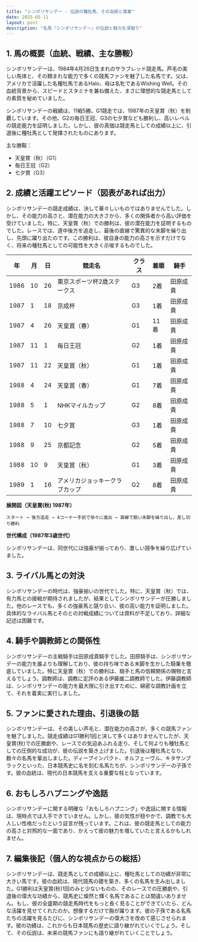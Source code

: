 ```yaml
---
title: "シンボリサンデー - 伝説の種牡馬、その血統と偉業"
date: 2025-05-11
layout: post
description: "名馬『シンボリサンデー』の伝説と魅力を深堀り"
---
```


## 1. 馬の概要（血統、戦績、主な勝鞍）

シンボリサンデーは、1984年4月26日生まれのサラブレッド競走馬。芦毛の美しい馬体と、その類まれな能力で多くの競馬ファンを魅了した名馬です。父は、アメリカで活躍した名種牡馬であるHalo、母は名牝であるWishing Well。その血統背景から、スピードとスタミナを兼ね備えた、まさに理想的な競走馬としての素質を秘めていました。

シンボリサンデーの戦績は、11戦5勝。G1競走では、1987年の天皇賞（秋）を制覇しています。その他、G2の毎日王冠、G3の七夕賞なども勝利し、高いレベルの競走能力を証明しました。しかし、彼の真価は競走馬としての成績以上に、引退後に種牡馬として発揮されたものにあります。

主な勝鞍：

* 天皇賞（秋）（G1）
* 毎日王冠（G2）
* 七夕賞（G3）


## 2. 成績と活躍エピソード（図表があれば出力）

シンボリサンデーの競走成績は、決して華々しいものではありませんでした。しかし、その能力の高さと、潜在能力の大きさから、多くの関係者から高い評価を受けていました。特に、天皇賞（秋）での勝利は、彼の潜在能力を証明するものでした。レースでは、道中後方を追走し、最後の直線で驚異的な末脚を繰り出し、先頭に躍り出たのです。この勝利は、彼自身の能力の高さを示すだけでなく、将来の種牡馬としての可能性を大きく示唆するものでした。

| 年 | 月 | 日 | 競走名 | クラス | 着順 | 騎手 |
|---|---|---|---|---|---|---|
| 1986 | 10 | 26 | 東京スポーツ杯2歳ステークス | G3 | 2着 | 田原成貴 |
| 1987 | 1 | 18 | 京成杯 | G3 | 1着 | 田原成貴 |
| 1987 | 4 | 26 | 天皇賞（春） | G1 | 11着 | 田原成貴 |
| 1987 | 11 | 1 | 毎日王冠 | G2 | 1着 | 田原成貴 |
| 1987 | 11 | 22 | 天皇賞（秋） | G1 | 1着 | 田原成貴 |
| 1988 | 4 | 24 | 天皇賞（春） | G1 | 7着 | 田原成貴 |
| 1988 | 5 | 1 | NHKマイルカップ | G2 | 8着 | 田原成貴 |
| 1988 | 7 | 10 | 七夕賞 | G3 | 1着 | 田原成貴 |
| 1988 | 9 | 25 | 京都記念 | G2 | 5着 | 田原成貴 |
| 1988 | 10 | 9 | 天皇賞（秋） | G1 | 3着 | 田原成貴 |
| 1989 | 1 | 16 | アメリカジョッキークラブカップ | G2 | 8着 | 田原成貴 |


**展開図（天皇賞(秋) 1987年）**

```
スタート → 後方追走 → 4コーナー手前で徐々に進出 → 直線で鋭い末脚を繰り出し、差し切り勝利
```

**世代構成（1987年3歳世代）**

シンボリサンデーは、同世代には強豪が揃っており、激しい競争を繰り広げていました。


## 3. ライバル馬との対決

シンボリサンデーの時代は、強豪揃いの世代でした。特に、天皇賞（秋）では、有力馬との接戦が期待されましたが、結果としてシンボリサンデーが圧勝しました。他のレースでも、多くの強豪馬と競り合い、彼の高い能力を証明しました。具体的なライバル馬とそのとの対戦成績については資料が不足しており、詳細な記述は困難です。


## 4. 騎手や調教師との関係性

シンボリサンデーの主戦騎手は田原成貴騎手でした。田原騎手は、シンボリサンデーの能力を誰よりも理解しており、彼の持ち味である末脚を生かした騎乗を徹底していました。特に天皇賞（秋）での勝利は、騎手と馬の信頼関係の賜物と言えるでしょう。調教師は、調教に定評のある伊藤雄二調教師でした。伊藤調教師は、シンボリサンデーの能力を最大限に引き出すために、綿密な調教計画を立て、それを着実に実行しました。


## 5. ファンに愛された理由、引退後の話

シンボリサンデーは、その美しい芦毛と、潜在能力の高さが、多くの競馬ファンを魅了しました。競走成績はG1勝利1回と決して多くはありませんでしたが、天皇賞(秋)での圧勝劇や、レースでの気迫あふれる走り、そして何よりも種牡馬としての圧倒的な成功が、彼の伝説を築き上げました。引退後は種牡馬となり、数々の名馬を輩出しました。ディープインパクト、オルフェーヴル、キタサンブラックといった、日本競馬史に名を刻む名馬たちが、シンボリサンデーの子孫です。彼の血統は、現代の日本競馬を支える重要な柱となっています。


## 6. おもしろハプニングや逸話

シンボリサンデーに関する明確な「おもしろハプニング」や逸話に関する情報は、現時点では入手できていません。しかし、彼の気性が穏やかで、調教でも大人しい性格だったという証言が残っています。これは、彼の競走馬としての能力の高さと対照的な一面であり、かえって彼の魅力を増していたと言えるかもしれません。


## 7. 編集後記（個人的な視点からの総括）

シンボリサンデーは、競走馬としての成績以上に、種牡馬としての功績が非常に大きい馬です。彼の血統は、現代競馬の礎を築き、多くの名馬を生み出しました。G1勝利は天皇賞(秋)1回のみと少ないものの、そのレースでの圧勝劇や、引退後の偉大な功績から、競馬史に燦然と輝く名馬であることは間違いありません。もし、彼の全盛期の競走馬時代をもっと長く見ることができていたら、どんな活躍を見せてくれたのか。想像するだけで胸が躍ります。彼の子孫である名馬たちの活躍を見るたびに、シンボリサンデーの偉大さを改めて感じさせられます。彼の功績は、これからも日本競馬の歴史に語り継がれていくでしょう。そして、その伝説は、未来の競馬ファンにも語り継がれていくことでしょう。
